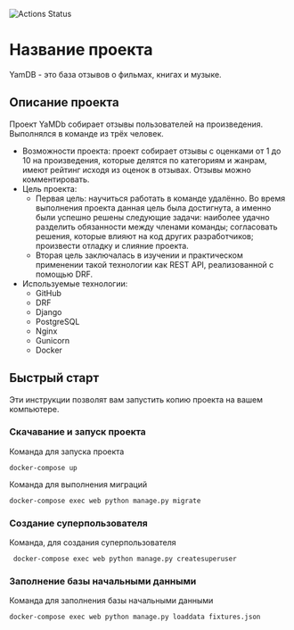 ![Actions Status](https://github.com/Sergey-Aleksandrovich/yamdb_final/workflows/yamdb%20workflow/badge.svg)




# Название проекта

YamDB - это база отзывов о фильмах, книгах и музыке. 

## Описание проекта

Проект YaMDb собирает отзывы пользователей на произведения. Выполнялся в команде из трёх человек.

* Возможности проекта: проект собирает отзывы с оценками от 1 до 10 на произведения, которые делятся по категориям и жанрам, имеют рейтинг исходя из оценок в отзывах. Отзывы можно комментировать.
* Цель проекта:
   - Первая цель: научиться работать в команде удалённо. Во время выполнения проекта данная цель была достигнута, а именно были успешно решены следующие задачи: наиболее удачно разделить обязанности между членами команды; согласовать решения, которые влияют на код других разработчиков; произвести отладку и слияние проекта.
   - Вторая цель заключалась в изучении и практическом применении такой технологии как REST API, реализованной с помощью DRF.
* Используемые технологии:
   - GitHub
   - DRF
   - Django
   - PostgreSQL
   - Nginx
   - Gunicorn
   - Docker
  
## Быстрый старт

Эти инструкции позволят вам запустить копию проекта на вашем компьютере.

### Скачавание и запуск проекта


Команда для запуска проекта
 
```
docker-compose up
```

Команда для выполнения миграций

```
docker-compose exec web python manage.py migrate
```

### Создание суперпользователя

Команда, для создания суперпользователя

```
 docker-compose exec web python manage.py createsuperuser
```

### Заполнение базы начальными данными

Команда для заполнения базы начальными данными

```
docker-compose exec web python manage.py loaddata fixtures.json
```

